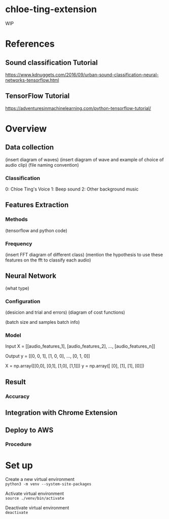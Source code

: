 # chloe-ting-extension

WIP

# References

## Sound classification Tutorial

https://www.kdnuggets.com/2016/09/urban-sound-classification-neural-networks-tensorflow.html

## TensorFlow Tutorial

https://adventuresinmachinelearning.com/python-tensorflow-tutorial/

# Overview

## Data collection

(insert diagram of waves)
(insert diagram of wave and example of choice of audio clip)
(file naming convention)

### Classification

0: Chloe Ting's Voice
1: Beep sound
2: Other background music

## Features Extraction

### Methods

(tensorflow and python code)

### Frequency

(insert FFT diagram of different class)
(mention the hypothesis to use these features on the fft to classify each audio)

## Neural Network

(what type)

### Configuration

(desicion and trial and errors)
(diagram of cost functions)

(batch size and samples batch info)

### Model

Input
X = [[audio_features_1], [audio_features_2], ..., [audio_features_n]]

Output
y = [[0, 0, 1], [1, 0, 0], ..., [0, 1, 0]]

X = np.array([[0,0], [0,1], [1,0], [1,1]])
y = np.array([ [0], [1], [1], [0]])

## Result

### Accuracy

## Integration with Chrome Extension

## Deploy to AWS

### Procedure

# Set up

Create a new virtual environment <br/>
`python3 -m venv --system-site-packages`

Activate virtual environment <br/>
`source ./venv/bin/activate`

Deactivate virtual environment <br/>
`deactivate`
